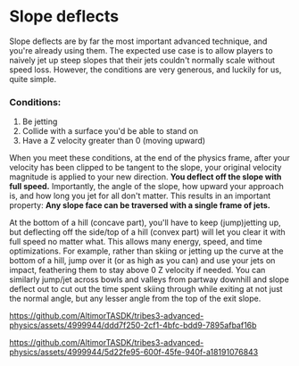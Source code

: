 # Slope deflects
Slope deflects are by far the most important advanced technique, and you're already using them. The expected use case is to allow players to naively jet up steep slopes that their jets couldn't normally scale without speed loss. However, the conditions are very generous, and luckily for us, quite simple.

### Conditions:
1. Be jetting
2. Collide with a surface you'd be able to stand on
3. Have a Z velocity greater than 0 (moving upward)

When you meet these conditions, at the end of the physics frame, after your velocity has been clipped to be tangent to the slope, your original velocity magnitude is applied to your new direction. **You deflect off the slope with full speed.** Importantly, the angle of the slope, how upward your approach is, and how long you jet for all don't matter. This results in an important property: **Any slope face can be traversed with a single frame of jets.**

At the bottom of a hill (concave part), you'll have to keep (jump)jetting up, but deflecting off the side/top of a hill (convex part) will let you clear it with full speed no matter what. This allows many energy, speed, and time optimizations. For example, rather than skiing or jetting up the curve at the bottom of a hill, jump over it (or as high as you can) and use your jets on impact, feathering them to stay above 0 Z velocity if needed. You can similarly jump/jet across bowls and valleys from partway downhill and slope deflect out to cut out the time spent skiing through while exiting at not just the normal angle, but any lesser angle from the top of the exit slope.

https://github.com/AltimorTASDK/tribes3-advanced-physics/assets/4999944/ddd7f250-2cf1-4bfc-bdd9-7895afbaf16b

https://github.com/AltimorTASDK/tribes3-advanced-physics/assets/4999944/5d22fe95-600f-45fe-940f-a18191076843
